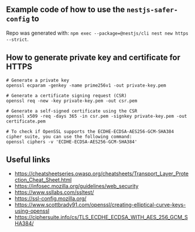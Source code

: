 ## Example code of how to use the `nestjs-safer-config` to

Repo was generated with: `npm exec --package=@nestjs/cli nest new https --strict`.

## How to generate private key and certificate for HTTPS

```shell
# Generate a private key
openssl ecparam -genkey -name prime256v1 -out private-key.pem

# Generate a certificate signing request (CSR)
openssl req -new -key private-key.pem -out csr.pem

# Generate a self-signed certificate using the CSR
openssl x509 -req -days 365 -in csr.pem -signkey private-key.pem -out certificate.pem
```

```shell
# To check if OpenSSL supports the ECDHE-ECDSA-AES256-GCM-SHA384 cipher suite, you can use the following command:
openssl ciphers -v 'ECDHE-ECDSA-AES256-GCM-SHA384'
```

## Useful links

- https://cheatsheetseries.owasp.org/cheatsheets/Transport_Layer_Protection_Cheat_Sheet.html
- https://infosec.mozilla.org/guidelines/web_security
- https://www.ssllabs.com/ssltest/
- https://ssl-config.mozilla.org/
- https://www.scottbrady91.com/openssl/creating-elliptical-curve-keys-using-openssl
- https://ciphersuite.info/cs/TLS_ECDHE_ECDSA_WITH_AES_256_GCM_SHA384/
